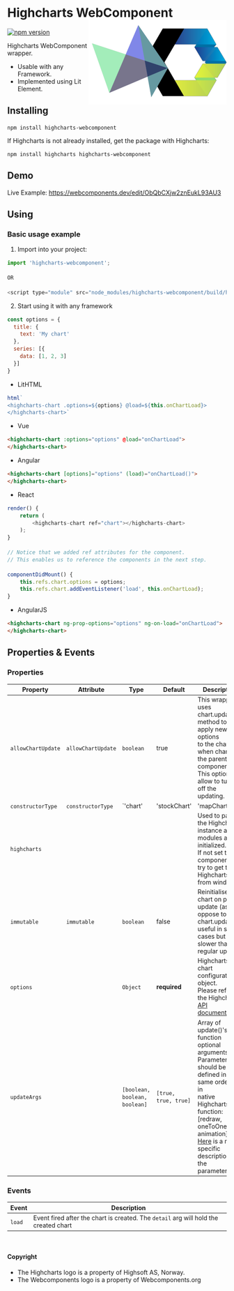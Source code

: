# Highcharts WebComponent <img src="https://github.com/ashubham/highcharts-webcomponent/raw/master/assets/highcharts-wc-2.png" align="right" alt="highcharts-wc" />

[![npm version](https://badge.fury.io/js/highcharts-webcomponent.svg)](https://badge.fury.io/js/highcharts-webcomponent)

Highcharts WebComponent wrapper.
- Usable with any Framework.
- Implemented using Lit Element.

## Installing

```
npm install highcharts-webcomponent
```
If Highcharts is not already installed, get the package with Highcharts:
```
npm install highcharts highcharts-webcomponent
```

## Demo

Live Example: https://webcomponents.dev/edit/ObQbCXjw2znEukL93AU3


## Using

### Basic usage example

1. Import into your project:

```js
import 'highcharts-webcomponent';

OR

<script type="module" src="node_modules/highcharts-webcomponent/build/highcharts-wc.js"></script>
```

2. Start using it with any framework
```js
const options = {
  title: {
    text: 'My chart'
  },
  series: [{
    data: [1, 2, 3]
  }]
}
```
- LitHTML
```js
html`
<highcharts-chart .options=${options} @load=${this.onChartLoad}>
</highcharts-chart>`
```

- Vue
```html
<highcharts-chart :options="options" @load="onChartLoad">
</highcharts-chart>
```

- Angular
```html
<highcharts-chart [options]="options" (load)="onChartLoad()">
</highcharts-chart>
```

- React
```js
render() {
    return (
        <highcharts-chart ref="chart"></highcharts-chart>
    );
}

// Notice that we added ref attributes for the component.
// This enables us to reference the components in the next step.

componentDidMount() {
    this.refs.chart.options = options;
    this.refs.chart.addEventListener('load', this.onChartLoad);
}
```

- AngularJS
```html
<highcharts-chart ng-prop-options="options" ng-on-load="onChartLoad">
</highcharts-chart>
```

## Properties & Events

### Properties

| Property           | Attribute          | Type           | Default      | Description                                      |
|----------------|----------------|--------------------|------------|--------------------------------------------------|
| `allowChartUpdate` | `allowChartUpdate` | `boolean`                                        | true         | This wrapper uses chart.update() method to apply new options<br />to the chart when changing the parent component.<br />This option allow to turn off the updating. |
| `constructorType`  | `constructorType`  | `'chart' | 'stockChart' | 'mapChart' | 'ganttChart'`                      | 'chart'      | String for constructor method. Official constructors:<br />  - 'chart' for Highcharts charts<br />  - 'stockChart' for Highstock charts<br />  - 'mapChart' for Highmaps charts<br />  - 'ganttChart' for Gantt charts |
| `highcharts`       |                    | |              | Used to pass the Highcharts instance after modules are initialized.<br />If not set the component will try to get the Highcharts from window. |
| `immutable`        | `immutable`        | `boolean`                                        | false        | Reinitialises the chart on prop update (as oppose to chart.update())<br />useful in some cases but slower than a regular update. |
| `options`          |                    | `Object`                                         | **required** | Highcharts chart configuration object.<br />Please refer to the Highcharts [API documentation](https://api.highcharts.com/highcharts/). |
| `updateArgs`       |                    | `[boolean, boolean, boolean]`                    |     `[true, true, true]`         | Array of update()'s function optional arguments.<br />Parameters should be defined in the same order like in<br />native Highcharts function: [redraw, oneToOne, animation]. <br />[Here](https://api.highcharts.com/class-reference/Highcharts.Chart#update) is a more specific description of the parameters. |

### Events

| Event  | Description                                      |
|--------|--------------------------------------------------|
| `load` | Event fired after the chart is created. The `detail` arg will hold the created chart |

<br/>

#### Copyright
- The Highcharts logo is a property of Highsoft AS, Norway.
- The Webcomponents logo is a property of Webcomponents.org

